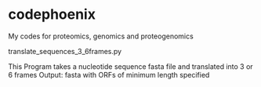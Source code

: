 codephoenix
===========

My codes for proteomics, genomics and proteogenomics

translate_sequences_3_6frames.py

This Program takes a nucleotide sequence fasta file and translated into 3 or 6 frames
Output: fasta with ORFs of minimum length specified
